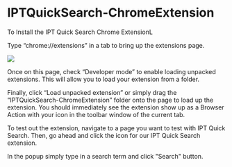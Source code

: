 # IPTQuickSearch-ChromeExtension

To Install the IPT Quick Search Chrome ExtensionL

Type “chrome://extensions” in a tab to bring up the extensions page.

![](http://dab1nmslvvntp.cloudfront.net/wp-content/uploads/2015/04/1428472919chromeextopt.png)

Once on this page, check “Developer mode” to enable loading unpacked extensions. This will allow you to load your extension from a folder. 

Finally, click “Load unpacked extension” or simply drag the “IPTQuickSearch-ChromeExtension” folder onto the page to load up the extension. You should immediately see the extension show up as a Browser Action with your icon in the toolbar window of the current tab.

To test out the extension, navigate to a page you want to test with IPT Quick Search. Then, go ahead and click the icon for our IPT Quick Search extension. 

In the popup simply type in a search term and click "Search" button.
